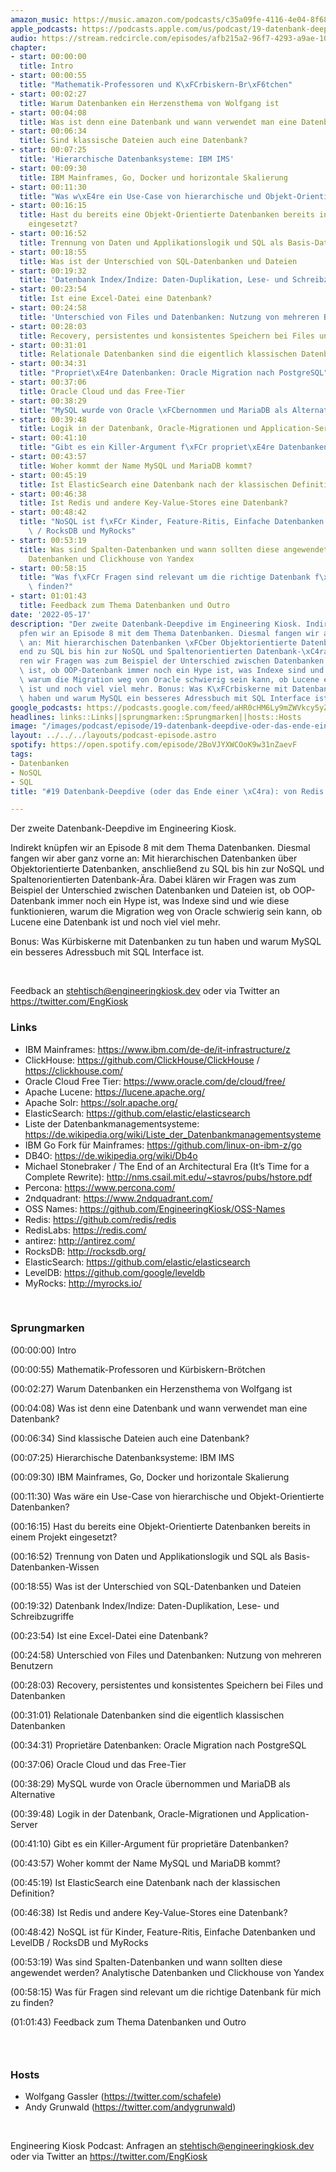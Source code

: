 ```yaml
---
amazon_music: https://music.amazon.com/podcasts/c35a09fe-4116-4e04-8f68-77d61b112e46/episodes/466664d9-49f8-411b-affa-8bde6999c0c8/engineering-kiosk-19-datenbank-deepdive-oder-das-ende-einer-%C3%A4ra-von-redis-bis-clickhouse
apple_podcasts: https://podcasts.apple.com/us/podcast/19-datenbank-deepdive-oder-das-ende-einer-%C3%A4ra-von-redis/id1603082924?i=1000561721993
audio: https://stream.redcircle.com/episodes/afb215a2-96f7-4293-a9ae-10bebd6c483a/stream.mp3
chapter:
- start: 00:00:00
  title: Intro
- start: 00:00:55
  title: "Mathematik-Professoren und K\xFCrbiskern-Br\xF6tchen"
- start: 00:02:27
  title: Warum Datenbanken ein Herzensthema von Wolfgang ist
- start: 00:04:08
  title: Was ist denn eine Datenbank und wann verwendet man eine Datenbank?
- start: 00:06:34
  title: Sind klassische Dateien auch eine Datenbank?
- start: 00:07:25
  title: 'Hierarchische Datenbanksysteme: IBM IMS'
- start: 00:09:30
  title: IBM Mainframes, Go, Docker und horizontale Skalierung
- start: 00:11:30
  title: "Was w\xE4re ein Use-Case von hierarchische und Objekt-Orientierte Datenbanken?"
- start: 00:16:15
  title: Hast du bereits eine Objekt-Orientierte Datenbanken bereits in einem Projekt
    eingesetzt?
- start: 00:16:52
  title: Trennung von Daten und Applikationslogik und SQL als Basis-Datenbanken-Wissen
- start: 00:18:55
  title: Was ist der Unterschied von SQL-Datenbanken und Dateien
- start: 00:19:32
  title: 'Datenbank Index/Indize: Daten-Duplikation, Lese- und Schreibzugriffe'
- start: 00:23:54
  title: Ist eine Excel-Datei eine Datenbank?
- start: 00:24:58
  title: 'Unterschied von Files und Datenbanken: Nutzung von mehreren Benutzern'
- start: 00:28:03
  title: Recovery, persistentes und konsistentes Speichern bei Files und Datenbanken
- start: 00:31:01
  title: Relationale Datenbanken sind die eigentlich klassischen Datenbanken
- start: 00:34:31
  title: "Propriet\xE4re Datenbanken: Oracle Migration nach PostgreSQL"
- start: 00:37:06
  title: Oracle Cloud und das Free-Tier
- start: 00:38:29
  title: "MySQL wurde von Oracle \xFCbernommen und MariaDB als Alternative"
- start: 00:39:48
  title: Logik in der Datenbank, Oracle-Migrationen und Application-Server
- start: 00:41:10
  title: "Gibt es ein Killer-Argument f\xFCr propriet\xE4re Datenbanken?"
- start: 00:43:57
  title: Woher kommt der Name MySQL und MariaDB kommt?
- start: 00:45:19
  title: Ist ElasticSearch eine Datenbank nach der klassischen Definition?
- start: 00:46:38
  title: Ist Redis und andere Key-Value-Stores eine Datenbank?
- start: 00:48:42
  title: "NoSQL ist f\xFCr Kinder, Feature-Ritis, Einfache Datenbanken und LevelDB\
    \ / RocksDB und MyRocks"
- start: 00:53:19
  title: Was sind Spalten-Datenbanken und wann sollten diese angewendet werden? Analytische
    Datenbanken und Clickhouse von Yandex
- start: 00:58:15
  title: "Was f\xFCr Fragen sind relevant um die richtige Datenbank f\xFCr mich zu\
    \ finden?"
- start: 01:01:43
  title: Feedback zum Thema Datenbanken und Outro
date: '2022-05-17'
description: "Der zweite Datenbank-Deepdive im Engineering Kiosk. Indirekt kn\xFC\
  pfen wir an Episode 8 mit dem Thema Datenbanken. Diesmal fangen wir aber ganz vorne\
  \ an: Mit hierarchischen Datenbanken \xFCber Objektorientierte Datenbanken, anschlie\xDF\
  end zu SQL bis hin zur NoSQL und Spaltenorientierten Datenbank-\xC4ra. Dabei kl\xE4\
  ren wir Fragen was zum Beispiel der Unterschied zwischen Datenbanken und Dateien\
  \ ist, ob OOP-Datenbank immer noch ein Hype ist, was Indexe sind und wie diese funktionieren,\
  \ warum die Migration weg von Oracle schwierig sein kann, ob Lucene eine Datenbank\
  \ ist und noch viel viel mehr. Bonus: Was K\xFCrbiskerne mit Datenbanken zu tun\
  \ haben und warum MySQL ein besseres Adressbuch mit SQL Interface ist."
google_podcasts: https://podcasts.google.com/feed/aHR0cHM6Ly9mZWVkcy5yZWRjaXJjbGUuY29tLzBlY2ZkZmQ3LWZkYTEtNGMzZC05NTE1LTQ3NjcyN2Y5ZGY1ZQ/episode/OGIzZWIwNTYtMjVlMy00MWUzLTk0ZjMtZWZhNDAwOTdiNmZi?sa=X&ved=0CAUQkfYCahcKEwi4xMSxj4L4AhUAAAAAHQAAAAAQNQ
headlines: links::Links||sprungmarken::Sprungmarken||hosts::Hosts
image: "/images/podcast/episode/19-datenbank-deepdive-oder-das-ende-einer-\xE4ra-von-redis-bis-clickhouse.jpg"
layout: ../../../layouts/podcast-episode.astro
spotify: https://open.spotify.com/episode/2BoVJYXWCOoK9w31nZaevF
tags:
- Datenbanken
- NoSQL
- SQL
title: "#19 Datenbank-Deepdive (oder das Ende einer \xC4ra): von Redis bis ClickHouse"

---
```

<p>Der zweite Datenbank-Deepdive im Engineering Kiosk.</p><p>Indirekt knüpfen wir an Episode 8 mit dem Thema Datenbanken. Diesmal fangen wir aber ganz vorne an: Mit hierarchischen Datenbanken über Objektorientierte Datenbanken, anschließend zu SQL bis hin zur NoSQL und Spaltenorientierten Datenbank-Ära. Dabei klären wir Fragen was zum Beispiel der Unterschied zwischen Datenbanken und Dateien ist, ob OOP-Datenbank immer noch ein Hype ist, was Indexe sind und wie diese funktionieren, warum die Migration weg von Oracle schwierig sein kann, ob Lucene eine Datenbank ist und noch viel viel mehr.</p><p>Bonus: Was Kürbiskerne mit Datenbanken zu tun haben und warum MySQL ein besseres Adressbuch mit SQL Interface ist.</p><p><br></p><p>Feedback an <a href="mailto:stehtisch@engineeringkiosk.dev" rel="nofollow">stehtisch@engineeringkiosk.dev</a> oder via Twitter an <a href="https://twitter.com/EngKiosk" rel="nofollow">https://twitter.com/EngKiosk</a></p><h3 id="links">Links</h3><ul><li>IBM Mainframes: <a href="https://www.ibm.com/de-de/it-infrastructure/z" rel="nofollow">https://www.ibm.com/de-de/it-infrastructure/z</a></li><li>ClickHouse: <a href="https://github.com/ClickHouse/ClickHouse" rel="nofollow">https://github.com/ClickHouse/ClickHouse</a> / <a href="https://clickhouse.com/" rel="nofollow">https://clickhouse.com/</a></li><li>Oracle Cloud Free Tier: <a href="https://www.oracle.com/de/cloud/free/" rel="nofollow">https://www.oracle.com/de/cloud/free/</a></li><li>Apache Lucene: <a href="https://lucene.apache.org/" rel="nofollow">https://lucene.apache.org/</a></li><li>Apache Solr: <a href="https://solr.apache.org/" rel="nofollow">https://solr.apache.org/</a></li><li>ElasticSearch: <a href="https://github.com/elastic/elasticsearch" rel="nofollow">https://github.com/elastic/elasticsearch</a></li><li>Liste der Datenbankmanagementsysteme: <a href="https://de.wikipedia.org/wiki/Liste_der_Datenbankmanagementsysteme" rel="nofollow">https://de.wikipedia.org/wiki/Liste_der_Datenbankmanagementsysteme</a></li><li>IBM Go Fork für Mainframes: <a href="https://github.com/linux-on-ibm-z/go" rel="nofollow">https://github.com/linux-on-ibm-z/go</a></li><li>DB4O: <a href="https://de.wikipedia.org/wiki/Db4o" rel="nofollow">https://de.wikipedia.org/wiki/Db4o</a></li><li>Michael Stonebraker / The End of an Architectural Era (It’s Time for a Complete Rewrite): <a href="http://nms.csail.mit.edu/~stavros/pubs/hstore.pdf" rel="nofollow">http://nms.csail.mit.edu/~stavros/pubs/hstore.pdf</a></li><li>Percona: <a href="https://www.percona.com/" rel="nofollow">https://www.percona.com/</a></li><li>2ndquadrant: <a href="https://www.2ndquadrant.com/" rel="nofollow">https://www.2ndquadrant.com/</a></li><li>OSS Names: <a href="https://github.com/EngineeringKiosk/OSS-Names" rel="nofollow">https://github.com/EngineeringKiosk/OSS-Names</a></li><li>Redis: <a href="https://github.com/redis/redis" rel="nofollow">https://github.com/redis/redis</a></li><li>RedisLabs: <a href="https://redis.com/" rel="nofollow">https://redis.com/</a></li><li>antirez: <a href="http://antirez.com/" rel="nofollow">http://antirez.com/</a></li><li>RocksDB: <a href="http://rocksdb.org/" rel="nofollow">http://rocksdb.org/</a></li><li>ElasticSearch: <a href="https://github.com/elastic/elasticsearch" rel="nofollow">https://github.com/elastic/elasticsearch</a></li><li>LevelDB: <a href="https://github.com/google/leveldb" rel="nofollow">https://github.com/google/leveldb</a></li><li>MyRocks: <a href="http://myrocks.io/" rel="nofollow">http://myrocks.io/</a></li></ul><p><br></p><h3 id="sprungmarken">Sprungmarken</h3><p>(00:00:00) Intro</p><p>(00:00:55) Mathematik-Professoren und Kürbiskern-Brötchen</p><p>(00:02:27) Warum Datenbanken ein Herzensthema von Wolfgang ist</p><p>(00:04:08) Was ist denn eine Datenbank und wann verwendet man eine Datenbank?</p><p>(00:06:34) Sind klassische Dateien auch eine Datenbank?</p><p>(00:07:25) Hierarchische Datenbanksysteme: IBM IMS</p><p>(00:09:30) IBM Mainframes, Go, Docker und horizontale Skalierung</p><p>(00:11:30) Was wäre ein Use-Case von hierarchische und Objekt-Orientierte Datenbanken?</p><p>(00:16:15) Hast du bereits eine Objekt-Orientierte Datenbanken bereits in einem Projekt eingesetzt?</p><p>(00:16:52) Trennung von Daten und Applikationslogik und SQL als Basis-Datenbanken-Wissen</p><p>(00:18:55) Was ist der Unterschied von SQL-Datenbanken und Dateien</p><p>(00:19:32) Datenbank Index/Indize: Daten-Duplikation, Lese- und Schreibzugriffe</p><p>(00:23:54) Ist eine Excel-Datei eine Datenbank?</p><p>(00:24:58) Unterschied von Files und Datenbanken: Nutzung von mehreren Benutzern</p><p>(00:28:03) Recovery, persistentes und konsistentes Speichern bei Files und Datenbanken</p><p>(00:31:01) Relationale Datenbanken sind die eigentlich klassischen Datenbanken</p><p>(00:34:31) Proprietäre Datenbanken: Oracle Migration nach PostgreSQL</p><p>(00:37:06) Oracle Cloud und das Free-Tier</p><p>(00:38:29) MySQL wurde von Oracle übernommen und MariaDB als Alternative</p><p>(00:39:48) Logik in der Datenbank, Oracle-Migrationen und Application-Server</p><p>(00:41:10) Gibt es ein Killer-Argument für proprietäre Datenbanken?</p><p>(00:43:57) Woher kommt der Name MySQL und MariaDB kommt?</p><p>(00:45:19) Ist ElasticSearch eine Datenbank nach der klassischen Definition?</p><p>(00:46:38) Ist Redis und andere Key-Value-Stores eine Datenbank?</p><p>(00:48:42) NoSQL ist für Kinder, Feature-Ritis, Einfache Datenbanken und LevelDB / RocksDB und MyRocks</p><p>(00:53:19) Was sind Spalten-Datenbanken und wann sollten diese angewendet werden? Analytische Datenbanken und Clickhouse von Yandex</p><p>(00:58:15) Was für Fragen sind relevant um die richtige Datenbank für mich zu finden?</p><p>(01:01:43) Feedback zum Thema Datenbanken und Outro</p><h3><br></h3><h3 id="hosts">Hosts</h3><ul><li>Wolfgang Gassler (<a href="https://twitter.com/schafele" rel="nofollow">https://twitter.com/schafele</a>)</li><li>Andy Grunwald (<a href="https://twitter.com/andygrunwald" rel="nofollow">https://twitter.com/andygrunwald</a>)</li></ul><p><br></p><p>Engineering Kiosk Podcast: Anfragen an <a href="mailto:stehtisch@engineeringkiosk.dev" rel="nofollow">stehtisch@engineeringkiosk.dev</a> oder via Twitter an <a href="https://twitter.com/EngKiosk" rel="nofollow">https://twitter.com/EngKiosk</a></p>